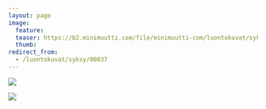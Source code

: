 ```yaml
---
layout: page
image:
  feature:
  teaser: https://b2.minimuutti.com/file/minimuutti-com/luontokuvat/syksy/DSC15056-245px.jpg
  thumb:
redirect_from:
  - /luontokuvat/syksy/00037
---
```


![](https://b2.minimuutti.com/file/minimuutti-com/luontokuvat/syksy/DSC15093-800px.jpg)

![](https://b2.minimuutti.com/file/minimuutti-com/luontokuvat/syksy/DSC15056-800px.jpg)
